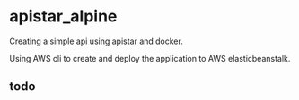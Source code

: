 # apistar_alpine
Creating a simple api using apistar and docker.

Using AWS cli to create and deploy the application to AWS elasticbeanstalk.

## todo
